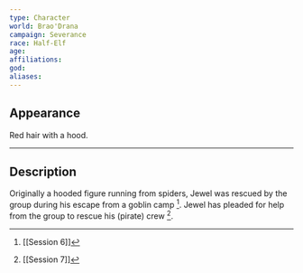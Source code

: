```yaml
---
type: Character
world: Brao'Drana
campaign: Severance
race: Half-Elf
age: 
affiliations: 
god: 
aliases:
---
```

## Appearance

Red hair with a hood.

---

## Description
Originally a hooded figure running from spiders, Jewel was rescued by the group during his escape from a goblin camp [^1].
Jewel has pleaded for help from the group to rescue his (pirate) crew [^2].

[^1]: [[Session 6]]
[^2]: [[Session 7]]